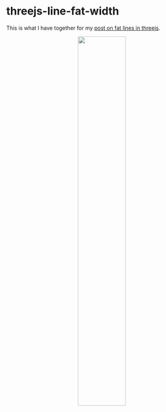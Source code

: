 # threejs-line-fat-width

This is what I have together for my [post on fat lines in threejs](https://dustinpfister.github.io/2018/11/07/threejs-line-fat-width/).

<div align="center">
      <a href="https://www.youtube.com/watch?v=kIDK-4vpWtM">
         <img src="https://img.youtube.com/vi/kIDK-4vpWtM/0.jpg" style="width:50%;">
      </a>
</div>

